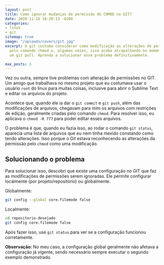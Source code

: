 ```yaml
---
layout: post
title: Como ignorar mudanças de permissão do CHMOD no GIT?
date: 2020-11-16 16:20:13 -0200
categories:
- linux
- git
sitemap: true
image: "/uploads/covers/git.jpg"
excerpt: O git costuma considerar como modificação as alterações de permissão feitas
  pelo comando chmod e, algumas vezes, isso acaba atrapalhando no momento que é feito
  um git pull. Aprenda a solucionar esse problema definitivamente.

max_posts: 3
---
```

Vez ou outra, sempre tive problemas com alteração de permissões no GIT. Um amigo que trabalhava no mesmo projeto que eu costumava usar o usuário `root` do linux para muitas coisas, inclusive para abrir o Sublime Text e editar os arquivos do projeto.

Acontece que, quando ele ia dar o `git commit` e `git push`, além das modificações de arquivos, chegavam para mim os arquivos com restrições de edição, geralmente criadas pelo comando `chmod`. Para resolver isso, eu aplicava o `chmod -R 777` para poder editar esses arquivos.

O problema é que, quando eu fazia isso, ao rodar o comando `git status`, aparecia uma lista de arquivos que eu nem tinha mexido constando como tendo alterações. Isso porque o Git estava reconhecendo as alterações da permissão pelo `chmod` como uma modificação.

## Solucionando o problema

Para solucionar isso, descobri que existe uma configuração no GIT que faz as modificações de permissões serem ignoradas. Ele permite configurar localmente (por projeto/repositório) ou globalmente.

Globalmente:

```bash
git config --global core.filemode false
```

Localmente:

```bash
cd repositorio-desejado
git config core.filemode false
```

Após fazer isso, use `git status` para ver se a configuração funcionou corretamente.

**Observação:**
No meu caso, a configuração global geralmente não afetava a configuração já vigente, sendo necessário sempre executar o segundo exemplo demonstrado.